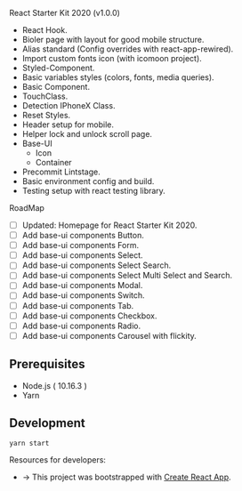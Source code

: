 React Starter Kit 2020 (v1.0.0)

- React Hook.
- Bioler page with layout for good mobile structure.
- Alias standard (Config overrides with react-app-rewired).
- Import custom fonts icon (with icomoon project).
- Styled-Component.
- Basic variables styles (colors, fonts, media queries).
- Basic Component.
- TouchClass.
- Detection IPhoneX Class.
- Reset Styles.
- Header setup for mobile.
- Helper lock and unlock scroll page.
- Base-UI
  - Icon
  - Container
- Precommit Lintstage.
- Basic environment config and build.
- Testing setup with react testing library.

RoadMap

- [ ] Updated: Homepage for React Starter Kit 2020.
- [ ] Add base-ui components Button.
- [ ] Add base-ui components Form.
- [ ] Add base-ui components Select.
- [ ] Add base-ui components Select Search.
- [ ] Add base-ui components Select Multi Select and Search.
- [ ] Add base-ui components Modal.
- [ ] Add base-ui components Switch.
- [ ] Add base-ui components Tab.
- [ ] Add base-ui components Checkbox.
- [ ] Add base-ui components Radio.
- [ ] Add base-ui components Carousel with flickity.

## Prerequisites

- Node.js ( 10.16.3 )
- Yarn

## Development

```
yarn start
```

Resources for developers:

- &rarr; This project was bootstrapped with [Create React App](https://github.com/facebook/create-react-app).
